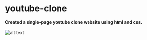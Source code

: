 # youtube-clone
#### Created a single-page youtube clone website using html and css. 
![alt text](https://github.com/amissimer/youtube-clone/blob/main/Youtube-Clone-Website-Image.png?raw=true)